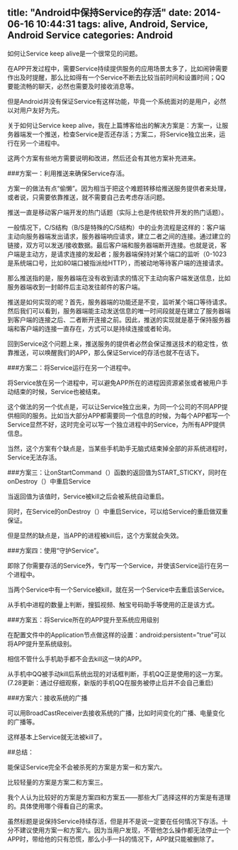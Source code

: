 title: "Android中保持Service的存活"
date: 2014-06-16 10:44:31
tags: alive, Android, Service, Android Service
categories: Android
---
如何让Service keep alive是一个很常见的问题。

在APP开发过程中，需要Service持续提供服务的应用场景太多了，比如闹钟需要作出及时提醒，那么比如得有一个Service不断去比较当前时间和设置时间；QQ要能流畅的聊天，必然也需要及时接收消息等。

但是Android并没有保证Service有这样功能，毕竟一个系统面对的是用户，必然以对用户友好为先。

关于如何让Service keep alive，我在上篇博客给出的解决方案是：方案一，让服务器端发一个推送，检查Service是否还存活；方案二，将Service独立出来，运行在另一个进程中。

这两个方案有些地方需要说明和改进，然后还会有其他方案补充进来。


###方案一：利用推送来确保Service存活。

方案一的做法有点“偷懒”。因为相当于把这个难题转移给推送服务提供者来处理，或者说，只需要依靠推送，就不需要自己去考虑存活问题。

推送一直是移动客户端开发的热门话题（实际上也是传统软件开发的热门话题）。

一般情况下，C/S结构（B/S是特殊的C/S结构）中的业务流程是这样的：客户端主动向服务器端发出请求，服务器端响应请求，建立二者之间的连接。通过建立的链接，双方可以发送/接收数据。最后客户端和服务器端断开连接。也就是说，客户端是主动方，是请求连接的发起者；服务器端保持对某个端口的监听（0-1023是系统端口号，比如80端口被指派给HTTP），而被动地等待客户端的连接请求。

那么推送指的是，服务器端在没有收到请求的情况下主动向客户端发送信息，比如服务器端收到一封邮件后主动发往邮件的客户端。

推送是如何实现的呢？首先，服务器端的功能还是不变，监听某个端口等待请求。然后我们可以看到，服务器端能主动发送信息的唯一时间段就是在建立了服务器端到客户端的连接之后、二者断开连接之前。因此，推送的实现就是基于保持服务器端和客户端的连接一直存在，方式可以是持续连接或者轮询。

回到Service这个问题上来，推送服务的提供者必然会保证推送技术的稳定性，依靠推送，可以唤醒我们的APP，那么保证Service的存活也就不在话下。

###方案二：将Service运行在另一个进程中。

将Service放在另一个进程中，可以避免APP所在的进程因资源紧张或者被用户手动结束的时候，Service也被结束。

这个做法的另一个优点是，可以让Service独立出来，为同一个公司的不同APP提供相同的服务。比如当大部分APP都需要同一个信息的时候，为每个APP都写一个Service显然不好，这时完全可以写一个独立进程中的Service，为所有APP提供信息。

当然，这个方案有个缺点是，当某些手机助手无脑式结束掉全部的非系统进程时，Service无法存活。
<!--more-->

###方案三：让onStartCommand（）函数的返回值为START_STICKY，同时在onDestroy（）中重启Service

当返回值为该值时，Service被kill之后会被系统自动重启。

同时，在Service的onDestroy（）中重启Service，可以给Service的重启做双重保证。

但是显然的缺点是，当APP的进程被kill后，这个方案就会失效。

###方案四：使用“守护Service”。

即除了你需要存活的Service外，专门写一个Service，并使该Service运行在另一个进程中。

当两个Service中有一个Service被kill，就在另一个Service中去重启该Service。

从手机中进程的数量上判断，搜狐视频、触宝号码助手等使用的正是该方式。

###方案五：将Service所在的APP提升至系统应用级别

在配置文件中的Application节点做这样的设置：android:persistent=”true”可以将APP提升至系统级别。

相信不管什么手机助手都不会去kill这一块的APP。

从手机中QQ被手动kill后系统出现的对话框判断，手机QQ正是使用的这一方案。     (7.28更新：通过仔细观察，新版的手机QQ在服务被停止后并不会自己重启)

###方案六：接收系统的广播

可以用BroadCastReceiver去接收系统的广播，比如时间变化的广播、电量变化的广播等。

这样基本上Service就无法被kill了。

##总结：

能保证Service完全不会被杀死的方案是方案一和方案六。

比较轻量的方案是方案二和方案三。

我个人认为比较好的方案是方案四和方案五——那些大厂选择这样的方案是有道理的。具体使用哪个得看自己的需求。

虽然标题是说保持Service持续存活，但是并不是说一定要在任何情况下存活。十分不建议使用方案一和方案六。因为当用户发现，不管他怎么操作都无法停止一个APP时，带给他的只有恐慌，那么小手一抖的情况下，APP就只能被删除了。